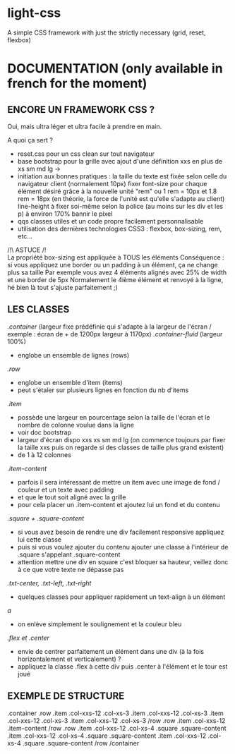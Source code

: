 # light-css
A simple CSS framework with just the strictly necessary (grid, reset, flexbox)


**DOCUMENTATION (only available in french for the moment)**
====================


**ENCORE UN FRAMEWORK CSS ?**
---------------------

Oui, mais ultra léger et ultra facile à prendre en main.

A quoi ça sert ?

-   reset.css pour un css clean sur tout navigateur
-   base bootstrap pour la grille avec ajout d'une définition xxs en plus de xs sm md lg ->
-   initiation aux bonnes pratiques : la taille du texte est fixée selon celle du navigateur client (normalement 10px)
    fixer font-size pour chaque élément désiré grâce à la nouvelle unité "rem" ou 1 rem = 10px et 1.8 rem = 18px (en théorie, la force de l'unité est qu'elle s'adapte au client)
    line-height à fixer soi-même selon la police (au moins sur les div et les p) à environ 170%
    bannir le pixel
-   qqs classes utiles et un code propre facilement personnalisable
-   utilisation des dernières technologies CSS3 : flexbox, box-sizing, rem, etc...

/!\ ASTUCE /!\
La propriété box-sizing est appliquée à TOUS les éléments
Conséquence : si vous appliquez une border ou un padding à un élément, ça ne change plus sa taille
Par exemple vous avez 4 éléments alignés avec 25% de width et une border de 5px
Normalement le 4ième élément et renvoyé à la ligne, hé bien là tout s'ajuste parfaitement ;)

**LES CLASSES**
---------------------

*.container* (largeur fixe prédéfinie qui s'adapte à la largeur de l'écran / exemple : écran de + de 1200px largeur à 1170px)
*.container-fluid* (largeur 100%)

-   englobe un ensemble de lignes (rows)

*.row*

-   englobe un ensemble d'item (items)
-   peut s'étaler sur plusieurs lignes en fonction du nb d'items

*.item*

-   possède une largeur en pourcentage selon la taille de l'écran et le nombre de colonne voulue dans la ligne
-   voir doc bootstrap
-   largeur d'écran dispo xxs xs sm md lg (on commence toujours par fixer la taille xxs puis on regarde si des classes de taille plus grand existent)
-   de 1 à 12 colonnes

*.item-content*

-   parfois il sera intéressant de mettre un item avec une image de fond / couleur et un texte avec padding
-   et que le tout soit aligné avec la grille
-   pour cela placer un .item-content et ajoutez lui un fond et du contenu

*.square + .square-content*

-   si vous avez besoin de rendre une div facilement responsive appliquez lui cette classe
-   puis si vous voulez ajouter du contenu ajouter une classe à l'intérieur de .square s'appelant .square-content
-   attention mettre une div en square c'est bloquer sa hauteur, veillez donc à ce que votre texte ne dépasse pas

*.txt-center, .txt-left, .txt-right*

-   quelques classes pour appliquer rapidement un text-align à un élément

*a*

-   on enlève simplement le soulignement et la couleur bleu

*.flex et .center*

-   envie de centrer parfaitement un élément dans une div (à la fois horizontalement et verticalement) ?
-   appliquez la classe .flex à cette div puis .center à l'élément et le tour est joué

**EXEMPLE DE STRUCTURE**
---------------------

.container
    .row
        .item .col-xxs-12 .col-xs-3
        .item .col-xxs-12 .col-xs-3
        .item .col-xxs-12 .col-xs-3
        .item .col-xxs-12 .col-xs-3
    /row
    .row
        .item .col-xxs-12
            .item-content
    /row
    .row
        .item .col-xxs-12 .col-xs-4
            .square
                .square-content
        .item .col-xxs-12 .col-xs-4
                    .square
                        .square-content
        .item .col-xxs-12 .col-xs-4
                    .square
                        .square-content
    /row
/container